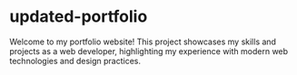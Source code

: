 # updated-portfolio
Welcome to my portfolio website! This project showcases my skills and projects as a web developer, highlighting my experience with modern web technologies and design practices.
